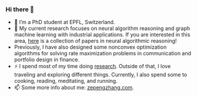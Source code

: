 ### Hi there 👋

<!--
**zepengzhang/zepengzhang** is a ✨ _special_ ✨ repository because its `README.md` (this file) appears on your GitHub profile.

Here are some ideas to get you started:

- 🔭 I’m currently working on ...
- 🌱 I’m currently learning ...
- 👯 I’m looking to collaborate on ...
- 🤔 I’m looking for help with ...
- 💬 Ask me about ...
- 📫 How to reach me: ...
- 😄 Pronouns: ...
- ⚡ Fun fact: ...
-->

- 🌱 I’m a PhD student at EPFL, Switzerland.
- 🔭 My current research focuses on neural algorithm reasoning and graph machine learning with industrial applications. If you are interested in this area, [here](https://github.com/zepengzhang/awesome-neural-algorithmic-reasoning) is a collection of papers in neural algorithmic reasoning!
- Previously, I have also designed some nonconvex optimization algorithms for solving rate maximization problems in communication and portfolio design in finance.
- ⚡ I spend most of my time doing [research](https://scholar.google.com/citations?user=hyBOSa0AAAAJ&hl=zh-CN&oi=ao). Outside of that, I love traveling and exploring different things. Currently, I also spend some to cooking, reading, meditating, and running.
- 📫 Some more info about me: [zepengzhang.com](https://zepengzhang.com/).
